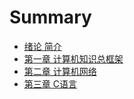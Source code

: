 # Summary

* [绪论 简介](README.md)
* [第一章 计算机知识总框架](chapter1.md)
* [第二章 计算机网络](ji-suan-ji-wang-luo.md)
* [第三章 C语言](cyu-yan.md)


